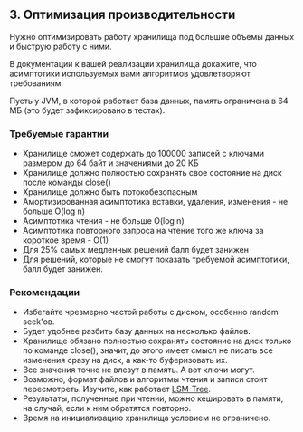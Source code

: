 ## 3. Оптимизация производительности

Нужно оптимизировать работу хранилища под большие объемы данных и быструю работу с ними.

В документации к вашей реализации хранилища докажите, что асимптотики используемых вами алгоритмов удовлетворяют требованиям.

Пусть у JVM, в которой работает база данных, память ограничена в 64 МБ (это будет зафиксировано в тестах).

### Требуемые гарантии

* Хранилище сможет содержать до 100000 записей с ключами размером до 64 байт и значениями до 20 КБ
* Хранилище должно полностью сохранять свое состояние на диск после команды close()
* Хранилище должно быть потокобезопасным
* Амортизированная асимптотика вставки, удаления, изменения - не больше  O(log n)
* Асимптотика чтения - не больше O(log n)
* Асимптотика повторного запроса на чтение того же ключа за короткое время - O(1)
* Для 25% самых медленных решений балл будет занижен
* Для решений, которые не смогут показать требуемой асимптотики, балл будет занижен.

### Рекомендации

* Избегайте чрезмерно частой работы с диском, особенно random seek'ов.
* Будет удобнее разбить базу данных на несколько файлов.
* Хранилище обязано полностью сохранять состояние на диск только по команде close(), значит, до этого имеет смысл не писать все изменения сразу на диск, а как-то буферизовать их.
* Все значения точно не влезут в память. А вот ключи могут.
* Возможно, формат файлов и алгоритмы чтения и записи стоит пересмотреть. Изучите, как работает [LSM-Tree](http://www.mezhov.com/2013/09/sstable-lsm-tree.html).
* Результаты, полученные при чтении, можно кешировать в памяти, на случай, если к ним обратятся повторно.
* Время на инициализацию хранилища условием не ограничено.
